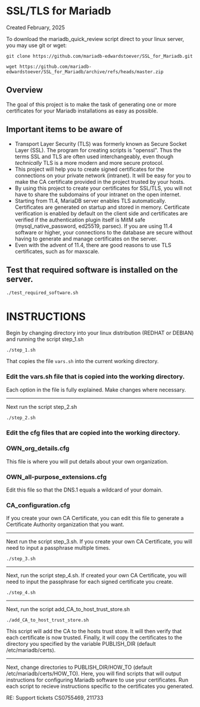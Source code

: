 # SSL/TLS for Mariadb

Created February, 2025 

To download the mariadb_quick_review script direct to your linux server, you may use git or wget:
```
git clone https://github.com/mariadb-edwardstoever/SSL_for_Mariadb.git
```
```
wget https://github.com/mariadb-edwardstoever/SSL_for_Mariadb/archive/refs/heads/master.zip
```

## Overview
The goal of this project is to make the task of generating one or more certificates for your Mariadb installations as easy as possible.

## Important items to be aware of
* Transport Layer Security (TLS) was formerly known as Secure Socket Layer (SSL). The program for creating scripts is "openssl". Thus the terms SSL and TLS are often used interchangeably, even though _technically_ TLS is a more modern and more secure protocol.
* This project will help you to create signed certificates for the connections on your private network (intranet). It will be easy for you to make the CA certificate provided in the project trusted by your hosts.
* By using this project to create your certificates for SSL/TLS, you will not have to share the subdomains of your intranet on the open internet.
* Starting from 11.4, MariaDB server enables TLS automatically. Certificates are generated on startup and stored in memory. Certificate verification is enabled by default on the client side and certificates are verified if the authentication plugin itself is MitM safe (mysql_native_password, ed25519, parsec). If you are using 11.4 software or higher, your connections to the database are secure without having to generate and manage certificates on the server.
* Even with the advent of 11.4, there are good reasons to use TLS certificates, such as for maxscale. 

## Test that required software is installed on the server.
```
./test_required_software.sh
```

# INSTRUCTIONS

Begin by changing directory into your linux distribution (REDHAT or DEBIAN) and running the script step_1.sh
```
./step_1.sh
```
That copies the file `vars.sh` into the current working directory.
### Edit the vars.sh file that is copied into the working directory.
Each option in the file is fully explained. Make changes where necessary. 

---
Next run the script step_2.sh
```
./step_2.sh
```

### Edit the cfg files that are copied into the working directory.

### OWN_org_details.cfg
This file is where you will put details about your own organization.

### OWN_all-purpose_extensions.cfg
Edit this file so that the DNS.1 equals a wildcard of your domain.

### CA_configuration.cfg
If you create your own CA Certificate, you can edit this file to generate a Certificate Authority organization that you want.

---
Next run the script step_3.sh. If you create your own CA Certificate, you will need to input a passphrase multiple times. 
```
./step_3.sh
```

---
Next, run the script step_4.sh. If created your own CA Certificate, you will need to input the passphrase for each signed certificate you create.
```
./step_4.sh
```

---
Next, run the script add_CA_to_host_trust_store.sh
```
./add_CA_to_host_trust_store.sh
```
This script will add the CA to the hosts trust store. It will then verify that each certificate is now trusted. Finally, it will copy the certificates to the directory you specified by the variable PUBLISH_DIR (default /etc/mariadb/certs).

---
Next, change directories to PUBLISH_DIR/HOW_TO (default /etc/mariadb/certs/HOW_TO).
Here, you will find scripts that will output instructions for configuring Mariadb software to use your certificates. Run each script to recieve instructions specific to the certificates you generated.
 


RE: Support tickets CS0755469, 211733

